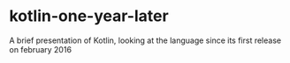 # kotlin-one-year-later
A brief presentation of Kotlin, looking at the language since its first release on february 2016
